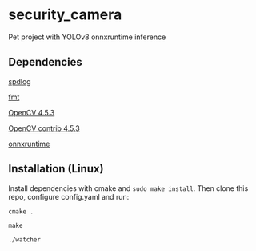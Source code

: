 # security_camera
Pet project with YOLOv8 onnxruntime inference

## Dependencies

[spdlog](https://github.com/gabime/spdlog)

[fmt](https://github.com/fmtlib/fmt)

[OpenCV 4.5.3](https://github.com/opencv/opencv/tree/4.5.3)

[OpenCV contrib 4.5.3](https://github.com/opencv/opencv_contrib/tree/4.5.3)

[onnxruntime](https://github.com/microsoft/onnxruntime)


## Installation (Linux)

Install dependencies with cmake and `sudo make install`. Then clone this repo, configure config.yaml and run:

`cmake .`

`make`

`./watcher`
